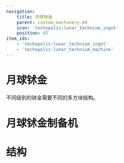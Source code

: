 ```yaml
---
navigation:
    title: 月球𬬸金
    parent: custom_machinery.md
    icon: 'techopolis:lunar_technium_ingot'
    position: 42
item_ids:
    - 'techopolis:lunar_technium_ingot'
    - 'techopolis:lunar_technium_machine'
---
```


# 月球𬬸金

不同级别的𬬸金需要不同的多方块结构。

<ItemImage id="techopolis:lunar_technium_ingot" />

# 月球𬬸金制备机

<Recipe id="techopolis:lunar_technium_machine_cm" />


# 结构

<GameScene zoom="3" interactive={true}>
  <ImportStructure src="../assets/structures/custom_machinery/lunar_technium_machine.nbt" />
</GameScene>

